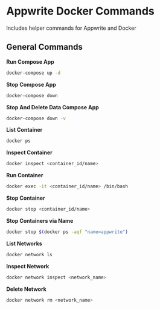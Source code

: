 # Appwrite Docker Commands

Includes helper commands for Appwrite and Docker

## General Commands

**Run Compose App**

```sh
docker-compose up -d
```

**Stop Compose App**

```sh
docker-compose down
```

**Stop And Delete Data Compose App**

```sh
docker-compose down -v
```

**List Container**

```sh
docker ps
```

**Inspect Container**

```sh
docker inspect <container_id/name>
```

**Run Container**

```sh
docker exec -it <container_id/name> /bin/bash
```

**Stop Container**

```sh
docker stop <container_id/name>
```

**Stop Containers via Name**

```sh
docker stop $(docker ps -aqf "name=appwrite")
```

**List Networks**

```sh
docker network ls
```

**Inspect Network**

```sh
docker network inspect <network_name>
```

**Delete Network**

```sh
docker network rm <network_name>
```
